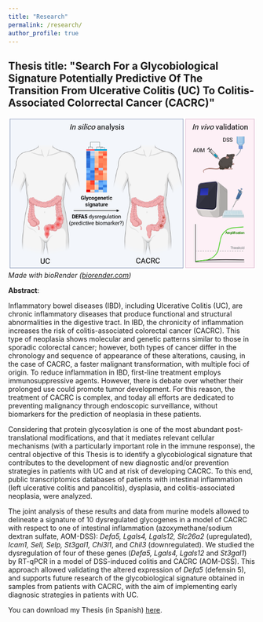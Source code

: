 ```yaml
---
title: "Research"
permalink: /research/
author_profile: true
---
```


## Thesis title: "Search For a Glycobiological Signature Potentially Predictive Of The Transition From Ulcerative Colitis (UC) To Colitis-Associated Colorrectal Cancer (CACRC)"
![graphical_abstract](/images/abstract.png)
*Made with bioRender ([biorender.com](https://www.biorender.com/))*


**Abstract**:
  
Inflammatory bowel diseases (IBD), including Ulcerative Colitis (UC), are chronic inflammatory diseases that produce functional and structural abnormalities in the digestive tract. In IBD, the chronicity of inflammation increases the risk of colitis-associated colorectal cancer (CACRC). This type of neoplasia shows molecular and genetic patterns similar to those in sporadic colorectal cancer; however, both types of cancer differ in the chronology and sequence of appearance of these alterations, causing, in the case of CACRC, a faster malignant transformation, with multiple foci of origin. To reduce inflammation in IBD, first-line treatment employs immunosuppressive agents. However, there is debate over whether their prolonged use could promote tumor development. For this reason, the treatment of CACRC is complex, and today all efforts are dedicated to preventing malignancy through endoscopic surveillance, without biomarkers for the prediction of neoplasia in these patients.

Considering that protein glycosylation is one of the most abundant post-translational modifications, and that it mediates relevant cellular mechanisms (with a particularly important role in the immune response), the central objective of this Thesis is to identify a glycobiological signature that contributes to the development of new diagnostic and/or prevention strategies in patients with UC and at risk of developing CACRC. To this end, public transcriptomics databases of patients with intestinal inflammation (left ulcerative colitis and pancolitis), dysplasia, and colitis-associated neoplasia, were analyzed.
  
The joint analysis of these results and data from murine models allowed to delineate a signature of 10 dysregulated glycogenes in a model of CACRC with respect to one of intestinal inflammation (azoxymethane/sodium dextran sulfate, AOM-DSS): *Defa5, Lgals4, Lgals12, Slc26a2* (upregulated), *Icam1, Sell, Selp, St3gal1, Chi3l1*, and *Chil3* (downregulated). We studied the dysregulation of four of these genes (*Defa5, Lgals4, Lgals12* and *St3gal1*) by RT-qPCR in a model of DSS-induced colitis and CACRC (AOM-DSS). This approach allowed validating the altered expression of *Defa5* (defensin 5), and supports future research of the glycobiological signature obtained in samples from patients with CACRC, with the aim of implementing early diagnosic strategies in patients with UC.

You can download my Thesis (in Spanish) <a href="/files/Castelli_PFI_BIO2025.pdf" download = "Lucia_Castelli_Thesis">here</a>.

